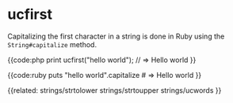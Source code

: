 # ucfirst

Capitalizing the first character in a string is done in Ruby using the
`String#capitalize` method.

{{code:php
    print ucfirst("hello world");
    // => Hello world
}}

{{code:ruby
    puts "hello world".capitalize
    # => Hello world
}}


{{related:
    strings/strtolower
    strings/strtoupper
    strings/ucwords
}}
